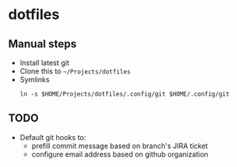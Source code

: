 # dotfiles

## Manual steps

- Install latest git
- Clone this to `~/Projects/dotfiles`
- Symlinks
  ```
  ln -s $HOME/Projects/dotfiles/.config/git $HOME/.config/git
  ```

## TODO

- Default git hooks to:
  - prefill commit message based on branch's JIRA ticket
  - configure email address based on github organization
